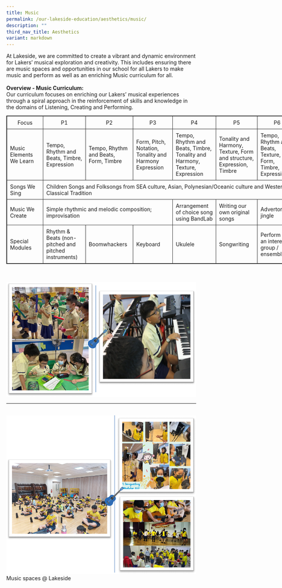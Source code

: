 ```yaml
---
title: Music
permalink: /our-lakeside-education/aesthetics/music/
description: ""
third_nav_title: Aesthetics
variant: markdown
---
```

At Lakeside, we are committed to create a vibrant and dynamic environment for Lakers’
musical exploration and creativity. This includes ensuring there are music spaces and
opportunities in our school for all Lakers to make music and perform as well as an
enriching Music curriculum for all.<br><br>
<b>Overview - Music Curriculum:</b><br>
Our curriculum focuses on enriching our Lakers’ musical experiences through a spiral
approach in the reinforcement of skills and knowledge in the domains of Listening, Creating and Performing.

<table style="border: 1px solid rgb(42, 42, 42); width: 773px;">
<tbody class="" style="margin: 0px; outline: 0px; padding: 0px;">
<tr>
<td width="128" style="padding: 8px; text-align: center; vertical-align: middle; border: 1px solid rgb(42, 42, 42);">Focus</td>
<td width="128" style="padding: 8px; text-align: center; vertical-align: middle; border: 1px solid rgb(42, 42, 42);">P1</td>
<td width="128" style="padding: 8px; text-align: center; vertical-align: middle; border: 1px solid rgb(42, 42, 42);">P2</td>
<td width="128" style="padding: 8px; text-align: center; vertical-align: middle; border: 1px solid rgb(42, 42, 42);">P3</td>
<td width="128" style="padding: 8px; text-align: center; vertical-align: middle; border: 1px solid rgb(42, 42, 42);">P4</td>
<td width="128" style="padding: 8px; text-align: center; vertical-align: middle; border: 1px solid rgb(42, 42, 42);">P5</td>
<td width="128" style="padding: 8px; text-align: center; vertical-align: middle; border: 1px solid rgb(42, 42, 42);">P6</td>
</tr>
<tr>
<td width="128" style="padding: 8px; vertical-align: middle; border: 1px solid rgb(42, 42, 42);">Music Elements We Learn</td>
<td width="128" style="padding: 8px; vertical-align: middle; border: 1px solid rgb(42, 42, 42);">Tempo, Rhythm and Beats, Timbre, Expression </td>
<td width="128" style="padding: 8px; vertical-align: middle; border: 1px solid rgb(42, 42, 42);">Tempo, Rhythm and Beats, Form, Timbre</td>
<td width="128" style="padding: 8px; vertical-align: middle; border: 1px solid rgb(42, 42, 42);">Form, Pitch, Notation, Tonality and Harmony Expression</td>
<td width="128" style="padding: 8px; vertical-align: middle; border: 1px solid rgb(42, 42, 42);">Tempo, Rhythm and Beats, Timbre, Tonality and Harmony, Texture, Expression</td>
<td width="128" style="padding: 8px; vertical-align: middle; border: 1px solid rgb(42, 42, 42);">Tonality and Harmony, Texture, Form and structure, Expression, Timbre</td>
<td width="128" style="padding: 8px; vertical-align: middle; border: 1px solid rgb(42, 42, 42);">Tempo, Rhythm and Beats, Texture, Form, Timbre, Expression</td>
</tr>
<tr>
<td width="128" style="padding: 8px; vertical-align: middle; border: 1px solid rgb(42, 42, 42);">Songs We Sing</td>
<td width="128" colspan="6" style="padding: 8px; vertical-align: middle; border: 1px solid rgb(42, 42, 42);">Children Songs and Folksongs from SEA culture, Asian, Polynesian/Oceanic culture and Western Classical Tradition</td>
</tr>
<tr>
<td width="128" style="padding: 8px; vertical-align: middle; border: 1px solid rgb(42, 42, 42);">Music We Create</td>
<td width="128" colspan="3" style="padding: 8px; vertical-align: middle; border: 1px solid rgb(42, 42, 42);">Simple rhythmic and melodic composition; improvisation</td>
<td width="128" style="padding: 8px; vertical-align: middle; border: 1px solid rgb(42, 42, 42);">Arrangement of choice song using BandLab</td>
<td width="128" style="padding: 8px; vertical-align: middle; border: 1px solid rgb(42, 42, 42);">Writing our own original songs</td>
<td width="128" style="padding: 8px; vertical-align: middle; border: 1px solid rgb(42, 42, 42);">Advertorial jingle</td>
</tr>
<tr style="margin: 0px; outline: 0px; padding: 0px;">
<td width="128" style="padding: 8px; vertical-align: middle; border: 1px solid rgb(42, 42, 42);">Special Modules</td>
<td width="128" style="padding: 8px; vertical-align: middle; border: 1px solid rgb(42, 42, 42);">Rhythm &amp; Beats (non-pitched and pitched instruments)</td>
<td width="128" style="padding: 8px;  vertical-align: middle; border: 1px solid rgb(42, 42, 42);">Boomwhackers</td>
<td width="128" style="padding: 8px; vertical-align: middle; border: 1px solid rgb(42, 42, 42);">Keyboard</td>
<td width="128" style="padding: 8px; vertical-align: middle; border: 1px solid rgb(42, 42, 42);">Ukulele</td>
<td width="128" style="padding: 8px; vertical-align: middle; border: 1px solid rgb(42, 42, 42);">Songwriting</td>
<td width="128" style="padding: 8px; vertical-align: middle; border: 1px solid rgb(42, 42, 42);">Perform as an interest group / ensemble</td>
</tr>
</tbody>
</table>
<br><br>
<img src="/images/Department/07MUSIC/MU1.png">
<br>
<hr><br>
<img src="/images/Department/07MUSIC/MU2.png">
<br>
Music spaces @ Lakeside